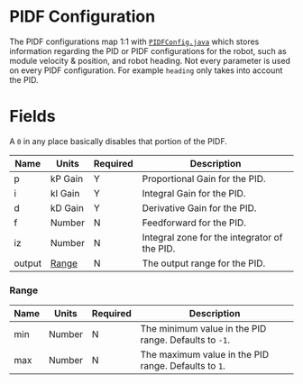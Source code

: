 # PIDF Configuration

The PIDF configurations map 1:1
with [`PIDFConfig.java`](../../src/main/java/frc/robot/subsystems/swervedrive/swervelib/parser/PIDFConfig.java)
which stores information regarding the PID or PIDF configurations for the robot, such as module
velocity & position, and robot heading. Not every parameter is used on every PIDF configuration. For
example `heading` only takes into account the PID.

# Fields

A `0` in any place basically disables that portion of the PIDF.

| Name    | Units           | Required | Description                                                                                                     |
|---------|-----------------|----------|-----------------------------------------------------------------------------------------------------------------|
| p       | kP Gain         | Y        | Proportional Gain for the PID.                                                                                  |
| i       | kI Gain         | Y        | Integral Gain for the PID.                                                                                      |
| d       | kD Gain         | Y        | Derivative Gain for the PID.                                                                                    |
| f       | Number          | N        | Feedforward for the PID.                                                                                        |
| iz      | Number          | N        | Integral zone for the integrator of the PID.                                                                    |
| output  | [Range](#Range) | N        | The output range for the PID.                                                                                   |

### Range

| Name | Units  | Required | Description                                           |
|------|--------|----------|-------------------------------------------------------|
| min  | Number | N        | The minimum value in the PID range. Defaults to `-1`. |
| max  | Number | N        | The maximum value in the PID range. Defaults to `1`.  |
